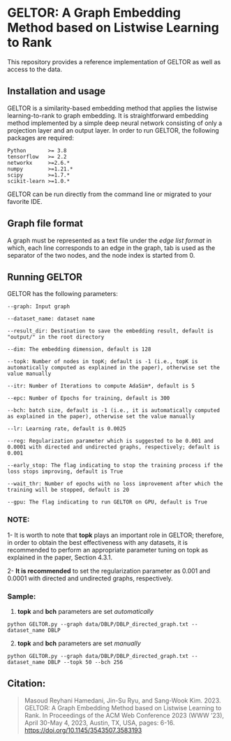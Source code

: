 # GELTOR: A Graph Embedding Method based on Listwise Learning to Rank

This repository provides a reference implementation of GELTOR as well as access to the data.

## Installation and usage
GELTOR is a similarity-based embedding method that applies the listwise learning-to-rank to graph embedding. It is straightforward embedding method implemented by a simple deep neural network consisting of only a projection layer and an output layer.
In order to run GELTOR, the following packages are required:
```
Python       >= 3.8
tensorflow   >= 2.2
networkx     >=2.6.*
numpy        >=1.21.*
scipy        >=1.7.*
scikit-learn >=1.0.*
```

GELTOR can be run directly from the command line or migrated to your favorite IDE.
## Graph file format
A graph must be represented as a text file under the *edge list format* in which, each line corresponds to an edge in the graph, tab is used as the separator of the two nodes, and the node index is started from 0. 

## Running GELTOR

GELTOR has the following parameters: 

```
--graph: Input graph

--dataset_name: dataset name

--result_dir: Destination to save the embedding result, default is "output/" in the root directory

--dim: The embedding dimension, default is 128

--topk: Number of nodes in topK; default is -1 (i.e., topK is automatically computed as explained in the paper), otherwise set the value manually

--itr: Number of Iterations to compute AdaSim*, default is 5

--epc: Number of Epochs for training, default is 300

--bch: batch size, default is -1 (i.e., it is automatically computed as explained in the paper), otherwise set the value manually

--lr: Learning rate, default is 0.0025

--reg: Regularization parameter which is suggested to be 0.001 and 0.0001 with directed and undirected graphs, respectively; default is 0.001

--early_stop: The flag indicating to stop the training process if the loss stops improving, default is True

--wait_thr: Number of epochs with no loss improvement after which the training will be stopped, default is 20

--gpu: The flag indicating to run GELTOR on GPU, default is True
```

### NOTE:
1- It is worth to note that **topk** plays an important role in GELTOR; therefore, in order to obtain the best effectiveness with any datasets, it is recommended to perform an appropriate parameter tuning on topk as explained in the paper, Section 4.3.1.

2- **It is recommended** to set the regularization parameter as 0.001 and 0.0001 with directed and undirected graphs, respectively.

### Sample:
1) **topk** and **bch** parameters are set _automatically_

```
python GELTOR.py --graph data/DBLP/DBLP_directed_graph.txt --dataset_name DBLP
```

2) **topk** and **bch** parameters are set _manually_

```
python GELTOR.py --graph data/DBLP/DBLP_directed_graph.txt --dataset_name DBLP --topk 50 --bch 256
```
## Citation:
> Masoud Reyhani Hamedani, Jin-Su Ryu, and Sang-Wook Kim. 2023. GELTOR: A Graph Embedding Method based on Listwise Learning to Rank. In Proceedings of the ACM Web Conference 2023 (WWW ’23), April 30-May 4, 2023, Austin, TX, USA, pages: 6-16. https://doi.org/10.1145/3543507.3583193

